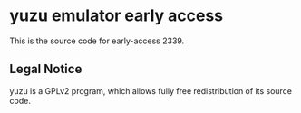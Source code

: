 yuzu emulator early access
=============

This is the source code for early-access 2339.

## Legal Notice

yuzu is a GPLv2 program, which allows fully free redistribution of its source code.